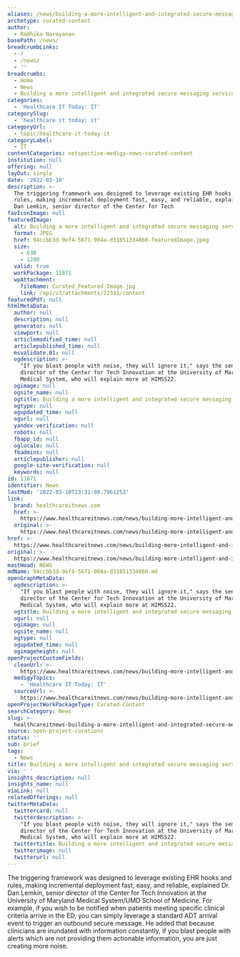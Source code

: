 ```yaml
---
aliases: /news/building-a-more-intelligent-and-integrated-secure-messaging-service
archetype: curated-content
author:
  - Radhika Narayanan
basePath: /news/
breadcrumbLinks:
  - /
  - /news/
  - ''
breadcrumbs:
  - Home
  - News
  - Building a more intelligent and integrated secure messaging service
categories:
  - 'Healthcare IT Today: IT'
categorySlug:
  - 'healthcare it today: it'
categoryUrl:
  - topic/healthcare-it-today-it
categoryLabel:
  - IT
contentCategories: netspective-medigy-news-curated-content
institution: null
offering: null
layOut: single
date: '2022-03-10'
description: >-
  The triggering framework was designed to leverage existing EHR hooks and
  rules, making incremental deployment fast, easy, and reliable, explained Dr.
  Dan Lemkin, senior director of the Center for Tech
favIconImage: null
featuredImage:
  alt: Building a more intelligent and integrated secure messaging service
  format: JPEG
  href: 94ccbb3d-9ef4-5671-904a-d31851334860-featuredImage.jpeg
  size:
    - 630
    - 1200
  valid: true
  workPackage: 11871
  wpAttachment:
    fileName: Curated_Featured_Image.jpg
    link: /api/v3/attachments/22331/content
featuredPdf: null
htmlMetaData:
  author: null
  description: null
  generator: null
  viewport: null
  articlemodified_time: null
  articlepublished_time: null
  msvalidate.01: null
  ogdescription: >-
    "If you blast people with noise, they will ignore it," says the senior
    director of the Center for Tech Innovation at the University of Maryland
    Medical System, who will explain more at HIMSS22.
  ogimage: null
  ogsite_name: null
  ogtitle: Building a more intelligent and integrated secure messaging service
  ogtype: null
  ogupdated_time: null
  ogurl: null
  yandex-verification: null
  robots: null
  fbapp_id: null
  oglocale: null
  fbadmins: null
  articlepublisher: null
  google-site-verification: null
  keywords: null
id: 11871
identifier: News
lastMod: '2022-03-10T23:31:08.796125Z'
link:
  brand: healthcareitnews.com
  href: >-
    https://www.healthcareitnews.com/news/building-more-intelligent-and-integrated-secure-messaging-service
  original: >-
    https://www.healthcareitnews.com/news/building-more-intelligent-and-integrated-secure-messaging-service
href: >-
  https://www.healthcareitnews.com/news/building-more-intelligent-and-integrated-secure-messaging-service
original: >-
  https://www.healthcareitnews.com/news/building-more-intelligent-and-integrated-secure-messaging-service
mastHead: NEWS
mdName: 94ccbb3d-9ef4-5671-904a-d31851334860.md
openGraphMetaData:
  ogdescription: >-
    "If you blast people with noise, they will ignore it," says the senior
    director of the Center for Tech Innovation at the University of Maryland
    Medical System, who will explain more at HIMSS22.
  ogtitle: Building a more intelligent and integrated secure messaging service
  ogurl: null
  ogimage: null
  ogsite_name: null
  ogtype: null
  ogupdated_time: null
  ogimageheight: null
openProjectCustomFields:
  cleanUrl: >-
    https://www.healthcareitnews.com/news/building-more-intelligent-and-integrated-secure-messaging-service
  medigyTopics:
    - 'Healthcare IT Today: IT'
  sourceUrl: >-
    https://www.healthcareitnews.com/news/building-more-intelligent-and-integrated-secure-messaging-service
openProjectWorkPackageType: Curated Content
searchCategory: News
slug: >-
  healthcareitnews-building-a-more-intelligent-and-integrated-secure-messaging-service
source: open-project-curations
status: ''
sub: brief
tags:
  - News
title: Building a more intelligent and integrated secure messaging service
via: ' '
insights_description: null
insights_name: null
viaLink: null
relatedOfferings: null
twitterMetaData:
  twittercard: null
  twitterdescription: >-
    "If you blast people with noise, they will ignore it," says the senior
    director of the Center for Tech Innovation at the University of Maryland
    Medical System, who will explain more at HIMSS22.
  twittertitle: Building a more intelligent and integrated secure messaging service
  twitterimage: null
  twitterurl: null
---
```

<p>The triggering framework was designed to leverage existing EHR hooks and rules, making incremental deployment fast, easy, and reliable, explained Dr. Dan Lemkin, senior director of the Center for Tech Innovation at the University of Maryland Medical System/UMD School of Medicine.
For example, if you wish to be notified when patients meeting specific clinical criteria arrive in the ED, you can simply leverage a standard ADT arrival event to trigger an outbound secure message.
He added that because clinicians are inundated with information constantly, if you blast people with alerts which are not providing them actionable information, you are just creating more noise.</p>